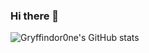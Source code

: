 ### Hi there 👋


![Gryffindor0ne's GitHub stats](https://github-readme-stats.vercel.app/api?username=Gryffindor0ne&show_icons=true&theme=algolia)
